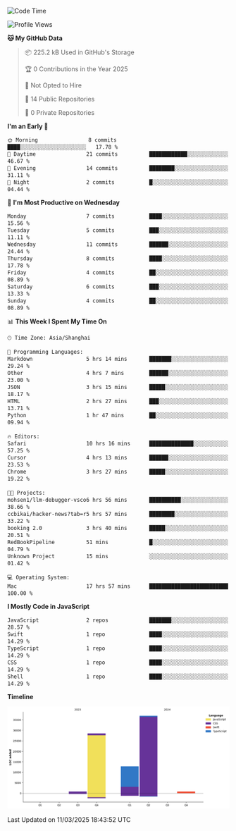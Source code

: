 <!--
**PascalDai/PascalDai** is a ✨ _special_ ✨ repository because its `README.md` (this file) appears on your GitHub profile.

Here are some ideas to get you started:

- 🔭 I’m currently working on ...
- 🌱 I’m currently learning ...
- 👯 I’m looking to collaborate on ...
- 🤔 I’m looking for help with ...
- 💬 Ask me about ...
- 📫 How to reach me: ...
- 😄 Pronouns: ...
- ⚡ Fun fact: ...
-->

<!--START_SECTION:waka-->
![Code Time](http://img.shields.io/badge/Code%20Time-871%20hrs%2050%20mins-blue)

![Profile Views](http://img.shields.io/badge/Profile%20Views-0-blue)

**🐱 My GitHub Data** 

> 📦 225.2 kB Used in GitHub's Storage 
 > 
> 🏆 0 Contributions in the Year 2025
 > 
> 🚫 Not Opted to Hire
 > 
> 📜 14 Public Repositories 
 > 
> 🔑 0 Private Repositories 
 > 
**I'm an Early 🐤** 

```text
🌞 Morning                8 commits           ████░░░░░░░░░░░░░░░░░░░░░   17.78 % 
🌆 Daytime                21 commits          ████████████░░░░░░░░░░░░░   46.67 % 
🌃 Evening                14 commits          ████████░░░░░░░░░░░░░░░░░   31.11 % 
🌙 Night                  2 commits           █░░░░░░░░░░░░░░░░░░░░░░░░   04.44 % 
```
📅 **I'm Most Productive on Wednesday** 

```text
Monday                   7 commits           ████░░░░░░░░░░░░░░░░░░░░░   15.56 % 
Tuesday                  5 commits           ███░░░░░░░░░░░░░░░░░░░░░░   11.11 % 
Wednesday                11 commits          ██████░░░░░░░░░░░░░░░░░░░   24.44 % 
Thursday                 8 commits           ████░░░░░░░░░░░░░░░░░░░░░   17.78 % 
Friday                   4 commits           ██░░░░░░░░░░░░░░░░░░░░░░░   08.89 % 
Saturday                 6 commits           ███░░░░░░░░░░░░░░░░░░░░░░   13.33 % 
Sunday                   4 commits           ██░░░░░░░░░░░░░░░░░░░░░░░   08.89 % 
```


📊 **This Week I Spent My Time On** 

```text
🕑︎ Time Zone: Asia/Shanghai

💬 Programming Languages: 
Markdown                 5 hrs 14 mins       ███████░░░░░░░░░░░░░░░░░░   29.24 % 
Other                    4 hrs 7 mins        ██████░░░░░░░░░░░░░░░░░░░   23.00 % 
JSON                     3 hrs 15 mins       █████░░░░░░░░░░░░░░░░░░░░   18.17 % 
HTML                     2 hrs 27 mins       ███░░░░░░░░░░░░░░░░░░░░░░   13.71 % 
Python                   1 hr 47 mins        ██░░░░░░░░░░░░░░░░░░░░░░░   09.94 % 

🔥 Editors: 
Safari                   10 hrs 16 mins      ██████████████░░░░░░░░░░░   57.25 % 
Cursor                   4 hrs 13 mins       ██████░░░░░░░░░░░░░░░░░░░   23.53 % 
Chrome                   3 hrs 27 mins       █████░░░░░░░░░░░░░░░░░░░░   19.22 % 

🐱‍💻 Projects: 
mohsen1/llm-debugger-vsco6 hrs 56 mins       ██████████░░░░░░░░░░░░░░░   38.66 % 
ccbikai/hacker-news?tab=r5 hrs 57 mins       ████████░░░░░░░░░░░░░░░░░   33.22 % 
booking 2.0              3 hrs 40 mins       █████░░░░░░░░░░░░░░░░░░░░   20.51 % 
RedBookPipeline          51 mins             █░░░░░░░░░░░░░░░░░░░░░░░░   04.79 % 
Unknown Project          15 mins             ░░░░░░░░░░░░░░░░░░░░░░░░░   01.42 % 

💻 Operating System: 
Mac                      17 hrs 57 mins      █████████████████████████   100.00 % 
```

**I Mostly Code in JavaScript** 

```text
JavaScript               2 repos             ███████░░░░░░░░░░░░░░░░░░   28.57 % 
Swift                    1 repo              ████░░░░░░░░░░░░░░░░░░░░░   14.29 % 
TypeScript               1 repo              ████░░░░░░░░░░░░░░░░░░░░░   14.29 % 
CSS                      1 repo              ████░░░░░░░░░░░░░░░░░░░░░   14.29 % 
Shell                    1 repo              ████░░░░░░░░░░░░░░░░░░░░░   14.29 % 
```



**Timeline**

![Lines of Code chart](https://raw.githubusercontent.com/PascalDai/PascalDai/main/assets/bar_graph.png)


 Last Updated on 11/03/2025 18:43:52 UTC
<!--END_SECTION:waka-->
